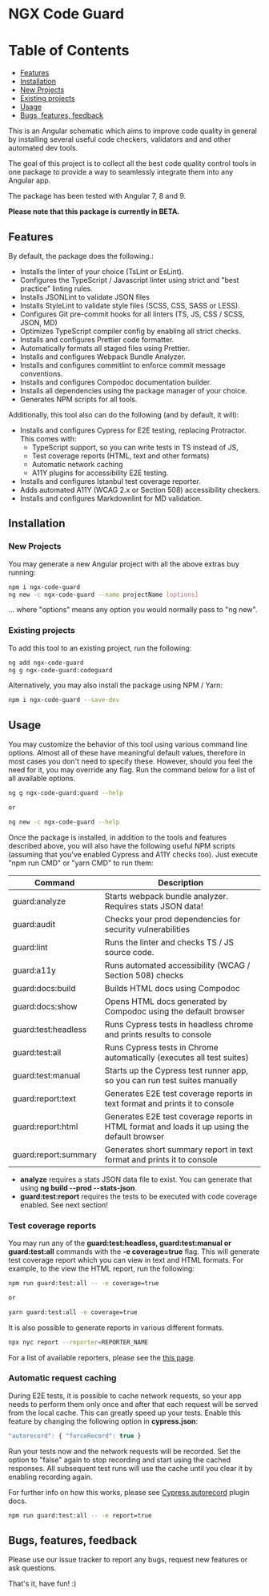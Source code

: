 # NGX Code Guard

# Table of Contents

-   [Features](#features)
-   [Installation](#installation)
-   [New Projects](#new-projects)
-   [Existing projects](#existing-projects)
-   [Usage](#usage)
-   [Bugs, features, feedback](#bugs-features-feedback)

This is an Angular schematic which aims to improve code quality in general by installing several useful code checkers, validators and and other automated dev tools.

The goal of this project is to collect all the best code quality control tools in one package to provide a way to seamlessly integrate them into any Angular app.

The package has been tested with Angular 7, 8 and 9.

**Please note that this package is currently in BETA.**

## Features

By default, the package does the following.:

-   Installs the linter of your choice (TsLint or EsLint).
-   Configures the TypeScript / Javascript linter using strict and "best practice" linting rules.
-   Installs JSONLint to validate JSON files
-   Installs StyleLint to validate style files (SCSS, CSS, SASS or LESS).
-   Configures Git pre-commit hooks for all linters (TS, JS, CSS / SCSS, JSON, MD)
-   Optimizes TypeScript compiler config by enabling all strict checks.
-   Installs and configures Prettier code formatter.
-   Automatically formats all staged files using Prettier.
-   Installs and configures Webpack Bundle Analyzer.
-   Installs and configures commitlint to enforce commit message conventions.
-   Installs and configures Compodoc documentation builder.
-   Installs all dependencies using the package manager of your choice.
-   Generates NPM scripts for all tools.

Additionally, this tool also can do the following (and by default, it will):

-   Installs and configures Cypress for E2E testing, replacing Protractor. This comes with:
    -   TypeScript support, so you can write tests in TS instead of JS,
    -   Test coverage reports (HTML, text and other formats)
    -   Automatic network caching
    -   A11Y plugins for accessibility E2E testing.
-   Installs and configures Istanbul test coverage reporter.
-   Adds automated A11Y (WCAG 2.x or Section 508) accessibility checkers.
-   Installs and configures Markdownlint for MD validation.

## Installation

### New Projects

You may generate a new Angular project with all the above extras buy running:

```bash
npm i ngx-code-guard
ng new -c ngx-code-guard --name projectName [options]
```

... where "options" means any option you would normally pass to "ng new".

### Existing projects

To add this tool to an existing project, run the following:

```bash
ng add ngx-code-guard
ng g ngx-code-guard:codeguard
```

Alternatively, you may also install the package using NPM / Yarn:

```bash
npm i ngx-code-guard --save-dev
```

## Usage

You may customize the behavior of this tool using various command line options. Almost all of these have meaningful default values, therefore in most cases you don't need to specify these. However, should you feel the need for it, you may override any flag. Run the command below for a list of all available options.

```bash
ng g ngx-code-guard:guard --help

or

ng new -c ngx-code-guard --help
```

Once the package is installed, in addition to the tools and features described above, you will also have the following useful NPM scripts (assuming that you've enabled Cypress and A11Y checks too).
Just execute "npm run CMD" or "yarn CMD" to run them:

| Command                   | Description                                                                                  |
| ------------------------- | -------------------------------------------------------------------------------------------- |
| guard:analyze             | Starts webpack bundle analyzer. Requires stats JSON data!                                    |
| guard:audit               | Checks your prod dependencies for security vulnerabilities                                   |
| guard:lint                | Runs the linter and checks TS / JS source code.                                              |
| guard:a11y                | Runs automated accessibility (WCAG / Section 508) checks                                     |
| guard:docs:build          | Builds HTML docs using Compodoc                                                              |
| guard:docs:show           | Opens HTML docs generated by Compodoc using the default browser                              |
| guard:test:headless       | Runs Cypress tests in headless chrome and prints results to console                          |
| guard:test:all            | Runs Cypress tests in Chrome automatically (executes all test suites)                        |
| guard:test:manual         | Starts up the Cypress test runner app, so you can run test suites manually                   |
| guard:report:text    | Generates E2E test coverage reports in text format and prints it to console                  |
| guard:report:html    | Generates E2E test coverage reports in HTML format and loads it up using the default browser |
| guard:report:summary | Generates short summary report in text format and prints it to console                       |

-   **analyze** requires a stats JSON data file to exist. You can generate that using **ng build --prod --stats-json**.
-   **guard:test:report** requires the tests to be executed with code coverage enabled. See next section!

### Test coverage reports

You may run any of the **guard:test:headless, guard:test:manual or guard:test:all** commands with the **-e coverage=true** flag. This will generate test coverage report which you can view in text and HTML formats. For example, to the view the HTML report, run the following:

```bash
npm run guard:test:all -- -e coverage=true

or

yarn guard:test:all -e coverage=true
```

It is also possible to generate reports in various different formats.

```bash
npx nyc report --reporter=REPORTER_NAME
```

For a list of available reporters, please see the [this page](https://istanbul.js.org/docs/advanced/alternative-reporters/).

### Automatic request caching

During E2E tests, it is possible to cache network requests, so your app needs to perform them only once and after that each request will be served from the local cache. This can greatly speed up your tests. Enable this feature by changing the following option in **cypress.json**:

```javascript
"autorecord": { "forceRecord": true }
```

Run your tests now and the network requests will be recorded. Set the option to "false" again to stop recording and start using the cached responses.
All subsequent test runs will use the cache until you clear it by enabling recording again.

For further info on how this works, please see [Cypress autorecord](https://www.npmjs.com/package/cypress-autorecord) plugin docs.

```bash
npm run guard:test:all -- -e report=true
```

## Bugs, features, feedback

Please use our issue tracker to report any bugs, request new features or ask questions.

That's it, have fun! :)
